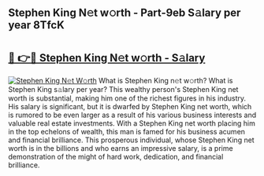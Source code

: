 ## Stephen King N𝚎t w𝚘rth - Part-9eb S𝚊lary per year 8TfcK

# <h2><a href="http://gc0fwuk.nevu.top/?p=Stephen+King">🔗 👉🔴 Stephen King N𝚎t w𝚘rth - S𝚊lary</a></h2>

[![Stephen King N𝚎t W𝚘rth](https://i.imgur.com/Oavwk0R.jpeg)](http://gc0fwuk.nevu.top/?p=Stephen+King)
What is Stephen King n𝚎t w𝚘rth? What is Stephen King s𝚊lary per year?
This wealthy person's Stephen King net worth is substantial, making him one of the richest figures in his industry. His salary is significant, but it is dwarfed by Stephen King net worth, which is rumored to be even larger as a result of his various business interests and valuable real estate investments. With a Stephen King net worth placing him in the top echelons of wealth, this man is famed for his business acumen and financial brilliance. This prosperous individual, whose Stephen King net worth is in the billions and who earns an impressive salary, is a prime demonstration of the might of hard work, dedication, and financial brilliance.
